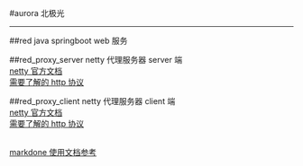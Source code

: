#aurora
北极光

----

##red
java springboot web 服务

##red_proxy_server
netty 代理服务器 server 端
<br>[netty 官方文档](https://netty.io/wiki/user-guide-for-5.x.html)
<br>[需要了解的 http 协议](https://www.cnblogs.com/carl10086/p/6185095.html)

##red_proxy_client
netty 代理服务器 client 端
<br>[netty 官方文档](https://netty.io/wiki/user-guide-for-5.x.html)
<br>[需要了解的 http 协议](https://www.cnblogs.com/carl10086/p/6185095.html)












<br>[markdone 使用文档参考](https://markdown-zh.readthedocs.io/en/latest/)